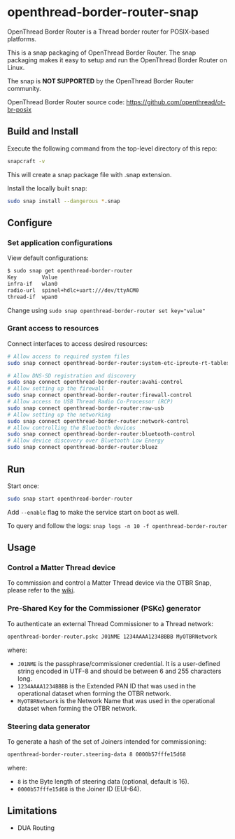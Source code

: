 # openthread-border-router-snap

OpenThread Border Router is a Thread border router for POSIX-based platforms.

This is a snap packaging of OpenThread Border Router. The snap packaging makes it easy to setup and run the OpenThread Border Router on Linux.

The snap is **NOT SUPPORTED** by the OpenThread Border Router community.

OpenThread Border Router source code: https://github.com/openthread/ot-br-posix

## Build and Install
Execute the following command from the top-level directory of this repo:
```bash
snapcraft -v
```
This will create a snap package file with .snap extension.

Install the locally built snap:
```bash
sudo snap install --dangerous *.snap
```

## Configure

### Set application configurations
View default configurations:
```bash
$ sudo snap get openthread-border-router 
Key        Value
infra-if   wlan0
radio-url  spinel+hdlc+uart:///dev/ttyACM0
thread-if  wpan0
```

Change using `sudo snap openthread-border-router set key="value"`

### Grant access to resources

Connect interfaces to access desired resources:
```bash
# Allow access to required system files
sudo snap connect openthread-border-router:system-etc-iproute-rt-tables

# Allow DNS-SD registration and discovery
sudo snap connect openthread-border-router:avahi-control
# Allow setting up the firewall
sudo snap connect openthread-border-router:firewall-control
# Allow access to USB Thread Radio Co-Processor (RCP)
sudo snap connect openthread-border-router:raw-usb
# Allow setting up the networking
sudo snap connect openthread-border-router:network-control
# Allow controlling the Bluetooth devices
sudo snap connect openthread-border-router:bluetooth-control
# Allow device discovery over Bluetooth Low Energy
sudo snap connect openthread-border-router:bluez
```

## Run
Start once:
```bash
sudo snap start openthread-border-router
```
Add `--enable` flag to make the service start on boot as well.

To query and follow the logs: `snap logs -n 10 -f openthread-border-router`

## Usage

### Control a Matter Thread device
To commission and control a Matter Thread device via the OTBR Snap, please refer to the [wiki](https://github.com/canonical/openthread-border-router-snap/wiki/Commission-and-control-a-Matter-Thread-device-via-the-OTBR-Snap).

### Pre-Shared Key for the Commissioner (PSKc) generator

To authenticate an external Thread Commissioner to a Thread network:

```bash
openthread-border-router.pskc J01NME 1234AAAA1234BBBB MyOTBRNetwork
```

where:

- `J01NME` is the passphrase/commissioner credential. It is a user-defined string encoded in UTF-8 and should be between 6 and 255 characters long.
- `1234AAAA1234BBBB` is the Extended PAN ID that was used in the operational dataset when forming the OTBR network.
- `MyOTBRNetwork` is the Network Name that was used in the operational dataset when forming the OTBR network.

### Steering data generator

To generate a hash of the set of Joiners intended for commissioning:

```bash
openthread-border-router.steering-data 8 0000b57fffe15d68
```

where:

- `8` is the Byte length of steering data (optional, default is 16).
- `0000b57fffe15d68` is the Joiner ID (EUI-64).

## Limitations

- DUA Routing

